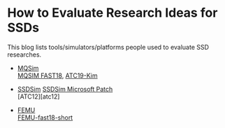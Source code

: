 # How to Evaluate Research Ideas for SSDs


This blog lists tools/simulators/platforms people used to evaluate SSD researches. 

* [MQSim][mqsim]  
[MQSIM FAST18][mqsim-fast18], [ATC19-Kim][atc19-kim]

* [SSDSim][ssdsim]  [SSDSim Microsoft Patch][ssdsim-ms]  
[ATC12][atc12]

* [FEMU][femu]  
[FEMU-fast18-short][femu-fast18]

[mqsim]: https://github.com/CMU-SAFARI/MQSim
[mqsim-fast18]: https://www.usenix.org/system/files/conference/fast18/fast18-tavakkol.pdf
[atc19-kim]: https://www.usenix.org/system/files/atc19-kim-shine.pdf
[ssdsim]: https://github.com/xinglin/SSDSim
[ssdsim-ms]: https://www.microsoft.com/en-us/download/confirmation.aspx?id=52332
[femu-fast18]: https://ucare.cs.uchicago.edu/pdf/fast18-femu.pdf
[femu]: https://github.com/ucare-uchicago/femu
